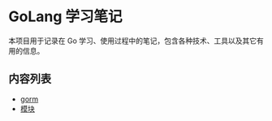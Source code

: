 # GoLang 学习笔记

本项目用于记录在 Go 学习、使用过程中的笔记，包含各种技术、工具以及其它有用的信息。

## 内容列表
- [gorm](./gorm/README.md)
- [模块](./module/README.md)